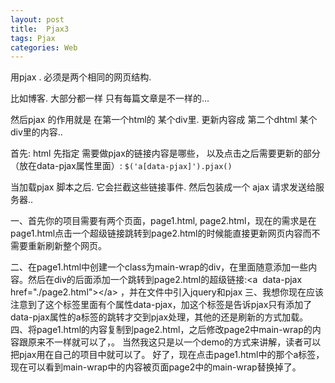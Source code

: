```yaml
---
layout: post
title:  Pjax3
tags: Pjax
categories: Web
---
```

用pjax . 必须是两个相同的网页结构.

比如博客. 大部分都一样 只有每篇文章是不一样的...


然后pjax 的作用就是 
在第一个html的 某个div里.
更新内容成 第二个dhtml 某个div里的内容..







首先: html 先指定
需要做pjax的链接内容是哪些， 以及点击之后需要更新的部分（放在data-pjax属性里面）:
`$('a[data-pjax]').pjax()`


当加载pjax 脚本之后.  它会拦截这些链接事件. 
然后包装成一个 ajax 请求发送给服务器..













一、首先你的项目需要有两个页面，page1.html, page2.html，现在的需求是在page1.html点击一个超级链接跳转到page2.html的时候能直接更新网页内容而不需要重新刷新整个网页。  





二、在page1.html中创建一个class为main-wrap的div，在里面随意添加一些内容。然后在div的后面添加一个跳转到page2.html的超级链接:\<a  data-pjax href="./page2.html"\>\</a\> ，并在文件中引入jquery和pjax
三、我想你现在应该注意到了这个标签里面有个属性data-pjax，加这个标签是告诉pjax只有添加了data-pjax属性的a标签的跳转才交到pjax处理，其他的还是刷新的方式加载。
四、将page1.html的内容复制到page2.html，之后修改page2中main-wrap的内容跟原来不一样就可以了，。
当然我这只是以一个demo的方式来讲解，读者可以把pjax用在自己的项目中就可以了。
好了，现在点击page1.html中的那个a标签，现在可以看到main-wrap中的内容被页面page2中的main-wrap替换掉了。